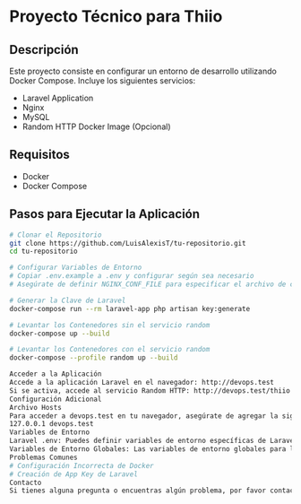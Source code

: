 # Proyecto Técnico para Thiio

## Descripción

Este proyecto consiste en configurar un entorno de desarrollo utilizando Docker Compose. Incluye los siguientes servicios:

- Laravel Application
- Nginx
- MySQL
- Random HTTP Docker Image (Opcional)

## Requisitos

- Docker
- Docker Compose

## Pasos para Ejecutar la Aplicación

```sh
# Clonar el Repositorio
git clone https://github.com/LuisAlexisT/tu-repositorio.git
cd tu-repositorio

# Configurar Variables de Entorno
# Copiar .env.example a .env y configurar según sea necesario
# Asegúrate de definir NGINX_CONF_FILE para especificar el archivo de configuración de Nginx a utilizar

# Generar la Clave de Laravel
docker-compose run --rm laravel-app php artisan key:generate

# Levantar los Contenedores sin el servicio random
docker-compose up --build

# Levantar los Contenedores con el servicio random
docker-compose --profile random up --build

Acceder a la Aplicación
Accede a la aplicación Laravel en el navegador: http://devops.test
Si se activa, accede al servicio Random HTTP: http://devops.test/thiio
Configuración Adicional
Archivo Hosts
Para acceder a devops.test en tu navegador, asegúrate de agregar la siguiente línea a tu archivo hosts:
127.0.0.1 devops.test
Variables de Entorno
Laravel .env: Puedes definir variables de entorno específicas de Laravel en el archivo .env ubicado en el directorio raíz del proyecto Laravel.
Variables de Entorno Globales: Las variables de entorno globales para la configuración del entorno Docker se pueden definir en el archivo .env ubicado en el directorio raíz del proyecto.
Problemas Comunes
# Configuración Incorrecta de Docker
# Creación de App Key de Laravel
Contacto
Si tienes alguna pregunta o encuentras algún problema, por favor contacta a LuisAlexisT en GitHub o envía un correo electrónico a alextepe27@gmail.com.